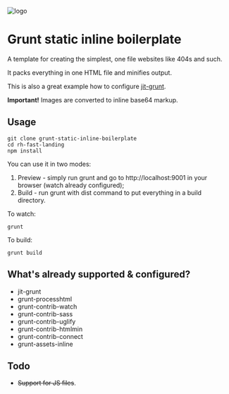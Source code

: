 ![logo](https://realhe.ro/img/logo.svg "Realhe.ro")

# Grunt static inline boilerplate

A template for creating the simplest, one file websites like 404s and such.

It packs everything in one HTML file and minifies output. 

This is also a great example how to configure [jit-grunt](https://www.npmjs.com/package/jit-grunt).

__Important!__ Images are converted to inline base64 markup.

## Usage

```
git clone grunt-static-inline-boilerplate
cd rh-fast-landing
npm install
```

You can use it in two modes:

1. Preview - simply run grunt and go to http://localhost:9001 in your browser (watch already configured);
2. Build - run grunt with dist command to put everything in a build directory.

To watch:
```
grunt
```

To build:
```
grunt build
```

## What's already supported & configured?

* jit-grunt
* grunt-processhtml
* grunt-contrib-watch
* grunt-contrib-sass
* grunt-contrib-uglify
* grunt-contrib-htmlmin
* grunt-contrib-connect
* grunt-assets-inline

## Todo

* ~~Support for JS files~~.

